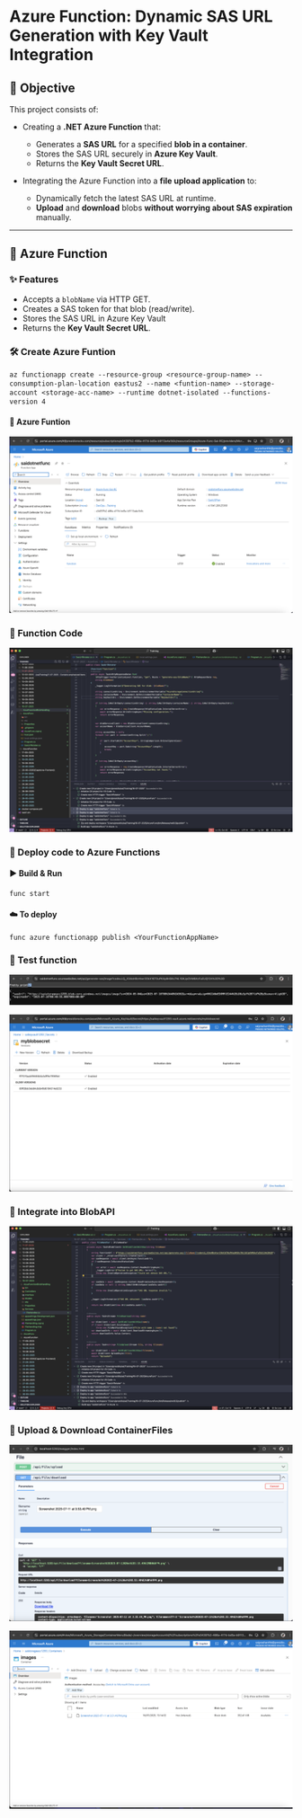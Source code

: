 # Azure Function: Dynamic SAS URL Generation with Key Vault Integration

## 🧩 Objective

This project consists of:

- Creating a **.NET Azure Function** that:
  - Generates a **SAS URL** for a specified **blob in a container**.
  - Stores the SAS URL securely in **Azure Key Vault**.
  - Returns the **Key Vault Secret URL**.

- Integrating the Azure Function into a **file upload application** to:
  - Dynamically fetch the latest SAS URL at runtime.
  - **Upload** and **download** blobs **without worrying about SAS expiration** manually.

---

## 🚀 Azure Function

### ✨ Features

- Accepts a `blobName` via HTTP GET.
- Creates a SAS token for that blob (read/write).
- Stores the SAS URL in Azure Key Vault 
- Returns the **Key Vault Secret URL**.

### 🛠️ Create Azure Funtion 

```
az functionapp create --resource-group <resource-group-name> --consumption-plan-location eastus2 --name <funtion-name> --storage-account <storage-acc-name> --runtime dotnet-isolated --functions-version 4
```

#### 📂 Azure Funtion

![Azure Function](./images/azure-function.png)


### 🧾 Function Code

![Azure Function Code](./images/azure-function-code.png)


### 🚀 Deploy code to Azure Functions

#### ▶️  Build & Run

```
func start
```
#### ☁️ To deploy

```
func azure functionapp publish <YourFunctionAppName>
```

### 🔬 Test function

![Func Call](./images/azure-func-call.png)

![Secret](./images/vault-secret.png)


### 🔗 Integrate into BlobAPI

![Blob API Code](./images/blobapi.png)

### 📁 Upload & Download ContainerFiles

![Blob API Call](./images/blobapi-call.png)

![Container Imgaes](./images/images-container.png)

